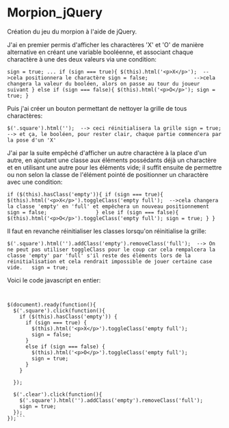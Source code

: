 # Morpion_jQuery
Création du jeu du morpion à l'aide de jQuery.

J'ai en premier permis d'afficher les charactères 'X' et 'O' de manière alternative en créant une variable booléenne, et associant chaque charactère à une des deux valeurs via une condition:

`sign = true;
...
if (sign === true){
  $(this).html('<p>X</p>');  -->cela positionnera le charactère
  sign = false;               -->cela changera la valeur du booléen, alors on passe au tour du joueur suivant
}
else if (sign === false){
  $(this).html('<p>O</p>');
  sign = true;
}`

Puis j'ai créer un bouton permettant de nettoyer la grille de tous charactères:

`$('.square').html('');  --> ceci réinitialisera la grille
sign = true;            --> et ça, le booléen, pour rester clair, chaque partie commencera par la pose d'un 'X'`

J'ai par la suite empêché d'afficher un autre charactère à la place d'un autre, en ajoutant une classe aux éléments possédants déjà un charactère et en utilisant une autre pour les éléments vide; il suffit ensuite de permettre ou non selon la classe de l'élément pointé de positionner un charactère avec une condition:

`if ($(this).hasClass('empty')){
  if (sign === true){
    $(this).html('<p>X</p>').toggleClass('empty full');  -->cela changera la classe 'empty' en 'full' et empêchera un nouveau positionnement
    sign = false;               
  }
  else if (sign === false){
    $(this).html('<p>O</p>').toggleClass('empty full');
    sign = true;
  }
}`

Il faut en revanche réinitialiser les classes lorsqu'on réinitialise la grille:

`$('.square').html('').addClass('empty').removeClass('full');  --> On ne peut pas utiliser toggleClass pour le coup car cela rempalcera la classe 'empty' par 'full' s'il reste des éléments lors de la réinitialisation et cela rendrait impossible de jouer certaine case vide.  
sign = true;`

Voici le code javascript en entier:

```var sign = true;


$(document).ready(function(){
  $('.square').click(function(){
    if ($(this).hasClass('empty')) {
      if (sign === true) {
        $(this).html('<p>X</p>').toggleClass('empty full');
        sign = false;
      }
      else if (sign === false) {
        $(this).html('<p>O</p>').toggleClass('empty full');
        sign = true;
      }
    }

  });

  $('.clear').click(function(){
    $('.square').html('').addClass('empty').removeClass('full');
    sign = true;
  });
});```

